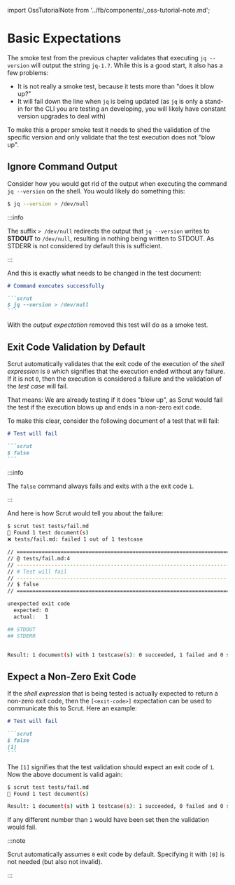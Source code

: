 import OssTutorialNote from '../fb/components/_oss-tutorial-note.md';

# Basic Expectations

<FbInternalOnly><OssTutorialNote /></FbInternalOnly>

The smoke test from the previous chapter validates that executing `jq --version` will output the string `jq-1.7`. While this is a good start, it also has a few problems:

- It is not really a smoke test, because it tests more than "does it blow up?"
- It will fail down the line when `jq` is being updated (as `jq` is only a stand-in for the CLI you are testing an developing, you will likely have constant version upgrades to deal with)

To make this a proper smoke test it needs to shed the validation of the specific version and only validate that the test execution does not "blow up".

## Ignore Command Output

Consider how you would get rid of the output when executing the command `jq --version` on the shell. You would likely do something this:

```bash title="Terminal"
$ jq --version > /dev/null
```

:::info

The suffix `> /dev/null` redirects the output that `jq --version` writes to **STDOUT** to `/dev/null`, resulting in nothing being written to STDOUT. As STDERR is not considered by default this is sufficient.

:::

And this is exactly what needs to be changed in the test document:

````markdown title="tests/test.md" {4}
# Command executes successfully

```scrut
$ jq --version > /dev/null
```
````

With the *output expectation* removed this test will do as a smoke test.

## Exit Code Validation by Default

Scrut automatically validates that the exit code of the execution of the *shell expression* is `0` which signifies that the execution ended without any failure. If it is not `0`, then the execution is considered a failure and the validation of the *test case* will fail.

That means: We are already testing if it does "blow up", as Scrut would fail the test if the execution blows up and ends in a non-zero exit code.

To make this clear, consider the following document of a test that will fail:

````markdown title="tests/fail.md"
# Test will fail

```scrut
$ false
```
````

:::info

The `false` command always fails and exits with a the exit code `1`.

:::

And here is how Scrut would tell you about the failure:

```bash title="Terminal"
$ scrut test tests/fail.md
🔎 Found 1 test document(s)
❌ tests/fail.md: failed 1 out of 1 testcase

// =============================================================================
// @ tests/fail.md:4
// -----------------------------------------------------------------------------
// # Test will fail
// -----------------------------------------------------------------------------
// $ false
// =============================================================================

unexpected exit code
  expected: 0
  actual:   1

## STDOUT
## STDERR


Result: 1 document(s) with 1 testcase(s): 0 succeeded, 1 failed and 0 skipped
```

## Expect a Non-Zero Exit Code

If the *shell expression* that is being tested is actually expected to return a non-zero exit code, then the `[<exit-code>]` expectation can be used to communicate this to Scrut. Here an example:

````markdown title="fail.md"
# Test will fail

```scrut
$ false
[1]
```
````

The `[1]` signifies that the test validation should expect an exit code of `1`. Now the above document is valid again:

```bash title="Terminal"
$ scrut test tests/fail.md
🔎 Found 1 test document(s)

Result: 1 document(s) with 1 testcase(s): 1 succeeded, 0 failed and 0 skipped
```

If any different number than `1` would have been set then the validation would fail.

:::note

Scrut automatically assumes `0` exit code by default. Specifying it with `[0]` is not needed (but also not invalid).

:::
